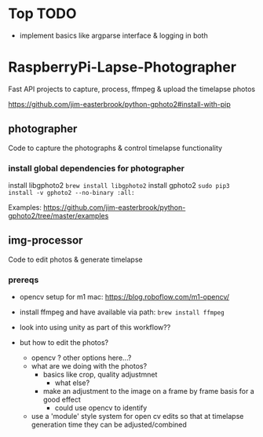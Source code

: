 # Top TODO
* implement basics like argparse interface & logging in both

# RaspberryPi-Lapse-Photographer
Fast API projects to capture, process, ffmpeg & upload the timelapse photos

https://github.com/jim-easterbrook/python-gphoto2#install-with-pip

## photographer
Code to capture the photographs & control timelapse functionality

### install global dependencies for photographer
install libgphoto2
```brew install libgphoto2```
install gphoto2
```sudo pip3 install -v gphoto2 --no-binary :all:```

Examples: https://github.com/jim-easterbrook/python-gphoto2/tree/master/examples


## img-processor
Code to edit photos & generate timelapse 

### prereqs
* opencv setup for m1 mac: https://blog.roboflow.com/m1-opencv/
* install ffmpeg and have available via path: ```brew install ffmpeg```


* look into using unity as part of this workflow??
* but how to edit the photos?  
  * opencv ?  other options here...?
  * what are we doing with the photos?
       * basics like crop, quality adjustmnet
           * what else?
       * make an adjustment to the image on a frame by frame basis for a good effect
            * could use opencv to identify 
  * use a 'module' style system for open cv edits so that at timelapse generation time they can be adjusted/combined

